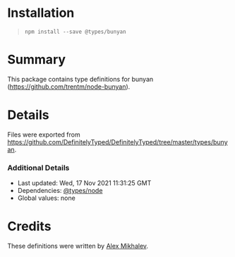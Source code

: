 # Installation
> `npm install --save @types/bunyan`

# Summary
This package contains type definitions for bunyan (https://github.com/trentm/node-bunyan).

# Details
Files were exported from https://github.com/DefinitelyTyped/DefinitelyTyped/tree/master/types/bunyan.

### Additional Details
 * Last updated: Wed, 17 Nov 2021 11:31:25 GMT
 * Dependencies: [@types/node](https://npmjs.com/package/@types/node)
 * Global values: none

# Credits
These definitions were written by [Alex Mikhalev](https://github.com/amikhalev).
